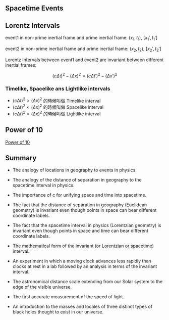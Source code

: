 ## Spacetime Events
## Lorentz Intervals
event1 in non-prime inertial frame and prime inertial frame: $(x_1,t_1)$, $[x_1',t_1']$

event2 in non-prime inertial frame and prime inertial frame: $(x_2,t_2)$, $[x_2',t_2']$

Lorentz Intervals between event1 and event2 are invariant between different inertial frames:

$$ (c\Delta t)^2-(\Delta x)^2=(c\Delta t')^2-(\Delta x')^2$$

### Timelike, Spacelike ans Lightlike intervals

* $(c\Delta t)^2>(\Delta x)^2$ 的時候叫做 Timelike interval
* $(c\Delta t)^2<(\Delta x)^2$ 的時候叫做 Spacelike interval
* $(c\Delta t)^2=(\Delta x)^2$ 的時候叫做 Lightlike interval

## Power of 10
[Power of 10](https://www.youtube.com/watch?v=uaGEjrADGPA)

## Summary
* The analogy of locations in geography to events in physics.
* The analogy of the distance of separation in geography to the spacetime interval in physics.
* The importance of c for unifying space and time into spacetime.

* The fact that the distance of separation in geography (Euclidean geometry) is invariant even though points in space can bear different coordinate labels.
* The fact that the spacetime interval in physics (Lorentzian geometry) is invariant even though points in space and time can bear different coordinate labels.
* The mathematical form of the invariant (or Lorentzian or spacetime) interval.
* An experiment in which a moving clock advances less rapidly than clocks at rest in a lab followed by an analysis in terms of the invariant interval.
* The astronomical distance scale extending from our Solar system to the edge of the visible universe. 
* The first accurate measurement of the speed of light.
* An introduction to the masses and locales of three distinct types of black holes thought to exist in our universe.